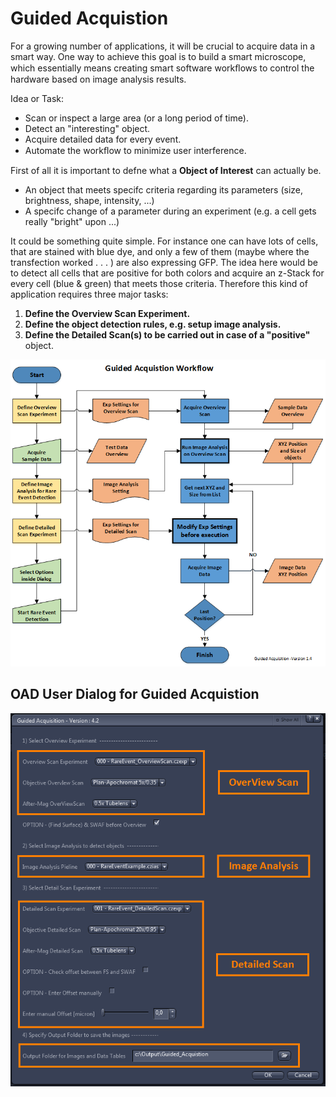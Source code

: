 # Guided Acquistion

For a growing number of applications, it will be crucial to acquire data in a smart
way. One way to achieve this goal is to build a smart microscope, which essentially
means creating smart software workﬂows to control the hardware based on image analysis
results.

Idea or Task:

* Scan or inspect a large area (or a long period of time).
* Detect an "interesting" object.
* Acquire detailed data for every event.
* Automate the workﬂow to minimize user interference.

First of all it is important to defne what a **Object of Interest** can actually be.

* An object that meets specifc criteria regarding its parameters (size, brightness,
shape, intensity, ...)
* A specifc change of a parameter during an experiment (e.g. a cell gets really
"bright" upon ...)

It could be something quite simple. For instance one can have lots of cells, that are
stained with blue dye, and only a few of them (maybe where the transfection worked
. . . ) are also expressing GFP. The idea here would be to detect all cells that are positive
for both colors and acquire an z-Stack for every cell (blue & green) that meets those
criteria. Therefore this kind of application requires three major tasks:

1. **Define the Overview Scan Experiment.**
2. **Define the object detection rules, e.g. setup image analysis.**
3. **Define the Detailed Scan(s) to be carried out in case of a "positive"**
object.

![Guided_Acquisition_WorkFlow](/images/Guided_Acquisition_WorkFlow.png)

## OAD User Dialog for Guided Acquistion

![Guided_Acquisition_WorkFlow Dialog](/images/Guided_Acquisition_Dialog_anno.png)

